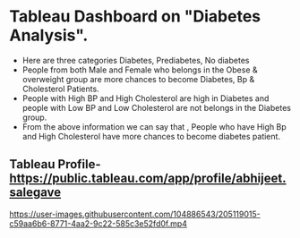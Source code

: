 # Tableau Dashboard on "Diabetes Analysis".
- Here are three categories Diabetes, Prediabetes, No diabetes
- People from both Male and Female who belongs in the Obese & overweight group are more chances to become Diabetes, Bp & Cholesterol Patients.
- People with High BP and High Cholesterol are high in Diabetes and people with Low BP and Low Cholesterol are not belongs in the Diabetes group.
- From the above information we can say that , People who have High Bp and High Cholesterol have more chances to become diabetes patient.

## Tableau Profile- https://public.tableau.com/app/profile/abhijeet.salegave

https://user-images.githubusercontent.com/104886543/205119015-c59aa6b6-8771-4aa2-9c22-585c3e52fd0f.mp4

